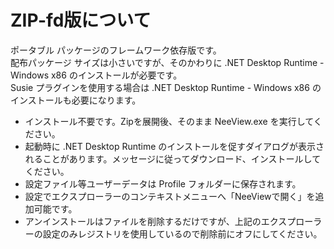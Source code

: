 # ZIP-fd版について

ポータブル パッケージのフレームワーク依存版です。  
配布パッケージ サイズは小さいですが、そのかわりに .NET Desktop Runtime - Windows x86 のインストールが必要です。  
Susie プラグインを使用する場合は .NET Desktop Runtime - Windows x86 のインストールも必要になります。

* インストール不要です。Zipを展開後、そのまま NeeView.exe を実行してください。  
* 起動時に .NET Desktop Runtime のインストールを促すダイアログが表示されることがあります。メッセージに従ってダウンロード、インストールしてください。
* 設定ファイル等ユーザーデータは Profile フォルダーに保存されます。  
* 設定でエクスプローラーのコンテキストメニューへ「NeeViewで開く」を追加可能です。
* アンインストールはファイルを削除するだけですが、上記のエクスプローラーの設定のみレジストリを使用しているので削除前にオフにしてください。


